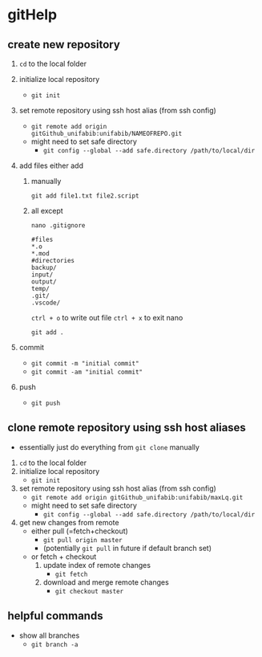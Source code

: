 # gitHelp

## create new repository
1. `cd` to the local folder
1. initialize local repository
    - `git init`
1. set remote repository using ssh host alias (from ssh config)
    - `git remote add origin gitGithub_unifabib:unifabib/NAMEOFREPO.git`
    - might need to set safe directory
      - `git config --global --add safe.directory /path/to/local/dir`
1. add files either add
    1. manually

       `git add file1.txt file2.script`
    1. all except

       `nano .gitignore`
       
          ```
          #files
          *.o
          *.mod
          #directories
          backup/
          input/
          output/
          temp/
          .git/
          .vscode/
          ```
          `ctrl + o` to write out file
          `ctrl + x` to exit nano
       
       `git add .`
          
1. commit
    - `git commit -m "initial commit"`
    - `git commit -am "initial commit"`
1. push
    - `git push`

## clone remote repository using ssh host aliases
- essentially just do everything from `git clone` manually
1. `cd` to the local folder
1. initialize local repository
    - `git init`
1. set remote repository using ssh host alias (from ssh config)
    - `git remote add origin gitGithub_unifabib:unifabib/maxLq.git`
    - might need to set safe directory
      - `git config --global --add safe.directory /path/to/local/dir`
1. get new changes from remote
    - either pull (=fetch+checkout)
      - `git pull origin master`
      - (potentially `git pull` in future if default branch set)
    - or fetch + checkout
      1. update index of remote changes
          - `git fetch`
      1. download and merge remote changes
          - `git checkout master`  


## helpful commands
- show all branches
    - `git branch -a`
